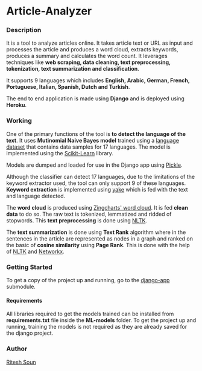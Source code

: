 # Article-Analyzer
### Description
It is a tool to analyze articles online. It takes article text or URL as input and processes the article and produces a word cloud, extracts keywords, produces a summary and calculates the word count. It leverages techniques like **web scraping, data cleaning, text preprocessing, tokenization, text summarization and classification**.

It supports 9 languages which includes **English, Arabic, German, French, Portuguese, Italian, Spanish, Dutch and Turkish**.

The end to end application is made using **Django** and is deployed using **Heroku**.

### Working
One of the primary functions of the tool is **to detect the language of the text**.
It uses **Mutinomial Naive Bayes model** trained using a [language dataset](https://www.kaggle.com/basilb2s/language-detection) that contains data samples for 17 languages. The model is implemented using the [Scikit-Learn](https://scikit-learn.org/stable/) library.

Models are dumped and loaded for use in the Django app using [Pickle](https://pypi.org/project/pickle5/).

Although the classifier can detect 17 languages, due to the limitations of the keyword extractor used, the tool can only support 9 of these languages. **Keyword extraction** is implemented using [yake](https://github.com/LIAAD/yake) which is fed with the text and language detected.

The **word cloud** is produced using [Zingcharts' word cloud](https://www.zingchart.com/docs/chart-types/wordcloud). It is fed **clean data** to do so. The raw text is tokenized, lemmatized and ridded of stopwords. This **text preprocessing** is done using [NLTK](https://www.nltk.org/).

The **text summarization** is done using **Text Rank** algorithm where in the sentences in the article are represented as nodes in a graph and ranked on the basic of **cosine similarity** using **Page Rank**. This is done with the help of [NLTK](https://www.nltk.org/) and [Networkx](https://networkx.org/).

### Getting Started
To get a copy of the project up and running, go to the [django-app](https://github.com/sounritesh/ai-article-analyzer/tree/f90962e955f698ac8249ed09f9a0b5d2a726d696) submodule.

#### Requirements
All libraries required to get the models trained can be installed from **requirements.txt** file inside the **ML-models** folder. To get the project up and running, training the models is not required as they are already saved for the django project.

### Author
[Ritesh Soun](https://github.com/sounritesh/)
